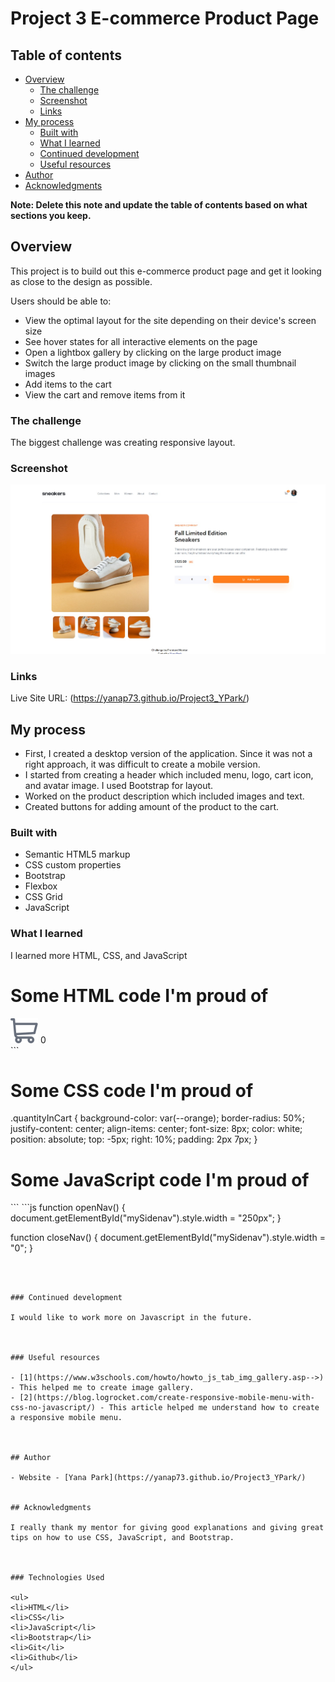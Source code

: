 # Project 3 E-commerce Product Page

## Table of contents

- [Overview](#overview)
  - [The challenge](#the-challenge)
  - [Screenshot](#screenshot)
  - [Links](#links)
- [My process](#my-process)
  - [Built with](#built-with)
  - [What I learned](#what-i-learned)
  - [Continued development](#continued-development)
  - [Useful resources](#useful-resources)
- [Author](#author)
- [Acknowledgments](#acknowledgments)

**Note: Delete this note and update the table of contents based on what sections you keep.**

## Overview
This project is to build out this e-commerce product page and get it looking as close to the design as possible.

Users should be able to:
<ul>
<li>View the optimal layout for the site depending on their device's screen size</li>
<li>See hover states for all interactive elements on the page</li>
<li>Open a lightbox gallery by clicking on the large product image</li>
<li>Switch the large product image by clicking on the small thumbnail images</li>
<li>Add items to the cart</li>
<li>View the cart and remove items from it</li>
</ul>

### The challenge

The biggest challenge was creating responsive layout.


### Screenshot

![Project screenshot](./images/Project3_screenshot.jpeg)


### Links

Live Site URL: (https://yanap73.github.io/Project3_YPark/)

## My process
- First, I created a desktop version of the application. Since it was not a right approach, it was difficult to create a mobile version.
- I started from creating a header which included menu, logo, cart icon, and avatar image. I used Bootstrap for layout.
- Worked on the product description which included images and text.
- Created buttons for adding amount of the product to the cart. 


### Built with

- Semantic HTML5 markup
- CSS custom properties
- Bootstrap
- Flexbox
- CSS Grid
- JavaScript


### What I learned

I learned more HTML, CSS, and JavaScript


<h1>Some HTML code I'm proud of</h1>

 <div id="cartQuantity">
    <a href="javascript:void(0)" class="openCloseCart" onclick="openCloseWindow()">
      <img id="cart" src=".\images\icon-cart.svg" alt="Cart"></a>
        <span class="quantityInCart">0</span>
  </div>
```
<h1>Some CSS code I'm proud of</h1>
.quantityInCart {
    background-color: var(--orange);
    border-radius: 50%;
    justify-content: center;
    align-items: center;
    font-size: 8px;
    color: white;
    position: absolute;
    top: -5px;
    right: 10%;
    padding: 2px 7px;
}

<h1>Some JavaScript code I'm proud of</h1>
```
```js
function openNav() {
    document.getElementById("mySidenav").style.width = "250px";
}

function closeNav() {
    document.getElementById("mySidenav").style.width = "0";
}
```



### Continued development

I would like to work more on Javascript in the future.



### Useful resources

- [1](https://www.w3schools.com/howto/howto_js_tab_img_gallery.asp-->) - This helped me to create image gallery. 
- [2](https://blog.logrocket.com/create-responsive-mobile-menu-with-css-no-javascript/) - This article helped me understand how to create a responsive mobile menu. 



## Author

- Website - [Yana Park](https://yanap73.github.io/Project3_YPark/)


## Acknowledgments

I really thank my mentor for giving good explanations and giving great tips on how to use CSS, JavaScript, and Bootstrap.



### Technologies Used

<ul>
<li>HTML</li>
<li>CSS</li>
<li>JavaScript</li>
<li>Bootstrap</li>
<li>Git</li>
<li>Github</li>
</ul>



